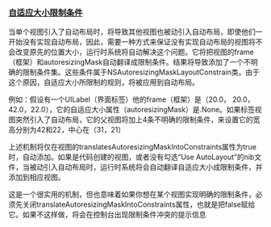 ### [自适应大小限制条件](http://blog.sina.com.cn/s/blog_14991b4c00102w0zg.html)

当单个视图引入了自动布局时，将导致其他视图也被动引入自动布局，即使他们一开始没有实现自动布局，因此，需要一种方式来保证没有实现自动布局的视图将不会改变原先的位置大小，运行时系统将自动解决这个问题。它将把视图的frame（框架）和autoresizingMask自动翻译成限制条件。结果将导致添加了一个不明确的限制条件集。这些条件属于NSAutoresizingMaskLayoutConstrain类。由于这个原因，自适应大小所限制的规则，将被应用到自动布局。

例如：假设有一个UILabel（界面标签）他的frame（框架）是（20.0， 20.0，42.0，22.0），它的自适应大小属性（autoresizingMask）是.None。如果标签视图突然引入了自动布局，它的父视图将加上4条不明确的限制条件，来设置它的宽高分别为42和22，中心在（31，21）

上述机制将仅在视图的translatesAutoresizingMaskIntoConstraints属性为true时，自动添加。如果是代码创建的视图，或者没有勾选“Use AutoLayout”的nib文件，当被动引入自动布局时，运行时系统将会自动翻译自适应大小成限制条件，并添加到相应视图。

这是一个很实用的机制，但也意味着如果你想在某个视图实现明确的限制条件，必须先关闭translateAutoresizingMaskIntoConstraints属性，也就是把false赋给它。如果不这样做，将会在控制台出现限制条件冲突的提示信息
